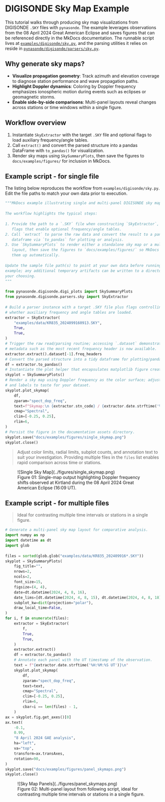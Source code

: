 # DIGISONDE Sky Map Example

This tutorial walks through producing sky map visualizations from DIGISONDE
`.SKY` files with `pynasonde`. The example leverages observations from the
08 April 2024 Great American Eclipse and saves figures that can be referenced
directly in the MkDocs documentation. The runnable script lives at
[`examples/digisonde/sky.py`](../../../examples/digisonde/sky.py), and the
parsing utilities it relies on reside in
[`pynasonde/digisonde/parsers/sky.py`](../../../pynasonde/digisonde/parsers/sky.py).

## Why generate sky maps?

- **Visualize propagation geometry**: Track azimuth and elevation coverage to
  diagnose station performance and wave propagation paths.
- **Highlight Doppler dynamics**: Coloring by Doppler frequency emphasizes
  ionospheric motion during events such as eclipses or geomagnetic storms.
- **Enable side-by-side comparisons**: Multi-panel layouts reveal changes
  across stations or time windows within a single figure.

## Workflow overview

1. Instantiate `SkyExtractor` with the target `.SKY` file and optional flags to
   load auxiliary frequency/angle tables.
2. Call `extract()` and convert the parsed structure into a pandas DataFrame
   with `to_pandas()` for visualization.
3. Render sky maps using `SkySummaryPlots`, then save the figures to
   `docs/examples/figures/` for inclusion in MkDocs.

## Example script - for single file

The listing below reproduces the workflow from `examples/digisonde/sky.py`.
Edit the file paths to match your own data prior to execution.

```python
"""MkDocs example illustrating single and multi-panel DIGISONDE sky maps.

The workflow highlights the typical steps:

1. Provide the path to a `.SKY` file when constructing `SkyExtractor`, plus
   flags that enable optional frequency/angle tables.
2. Call `extract` to parse the raw data and convert the result to a pandas
   dataframe via `to_pandas` for plotting or analysis.
3. Use `SkySummaryPlots` to render either a standalone sky map or a multi-panel
   layout, then save the figures to `docs/examples/figures/` so MkDocs can pick
   them up automatically.

Update the sample file path(s) to point at your own data before running the
example; any additional temporary artifacts can be written to a directory of
your choosing.
"""

from pynasonde.digisonde.digi_plots import SkySummaryPlots
from pynasonde.digisonde.parsers.sky import SkyExtractor

# Build a parser instance with a target .SKY file plus flags controlling
# whether auxiliary frequency and angle tables are loaded.
extractor = SkyExtractor(
    "examples/data/KR835_2024099160913.SKY",
    True,
    True,
)
# Trigger the raw read/parsing routine; accessing `.dataset` demonstrates that
# metadata such as the most recent frequency header is now available.
extractor.extract().dataset[-1].freq_headers
# Convert the parsed structure into a tidy dataframe for plotting/pandas work.
df = extractor.to_pandas()
# Instantiate the plot helper that encapsulates matplotlib figure creation.
skyplot = SkySummaryPlots()
# Render a sky map using Doppler frequency as the color surface; adjust limits
# and labels to taste for your dataset.
skyplot.plot_skymap(
    df,
    zparam="spect_dop_freq",
    text=f"Skymap:\n {extractor.stn_code} / {extractor.date.strftime('%H:%M:%S UT, %d %b %Y')}",
    cmap="Spectral",
    clim=[-0.25, 0.25],
    rlim=6,
)
# Persist the figure in the documentation assets directory.
skyplot.save("docs/examples/figures/single_skymap.png")
skyplot.close()
```

> Adjust color limits, radial limits, subplot counts, and annotation text to suit
your investigation. Providing multiple files in the `files` list enables rapid
comparison across time or stations.

<figure markdown>
![Single Sky Map](../figures/single_skymap.png)
<figcaption>Figure 01: Single-map output highlighting Doppler frequency shifts observed at Kirtland during the 08 April 2024 Great American Eclipse (16:09 UT).</figcaption>
</figure>

## Example script - for multiple files
> Ideal for contrasting multiple time intervals or stations in a single figure.
```python
# Generate a multi-panel sky map layout for comparative analysis.
import numpy as np
import datetime as dt
import glob

files = sorted(glob.glob("examples/data/KR835_202409916*.SKY"))
skyplot = SkySummaryPlots(
    fig_title="",
    nrows=2,
    ncols=2,
    font_size=15,
    figsize=(4, 4),
    date=dt.datetime(2024, 4, 8, 16),
    date_lims=[dt.datetime(2024, 4, 8, 15), dt.datetime(2024, 4, 8, 18)],
    subplot_kw=dict(projection="polar"),
    draw_local_time=False,
)
for i, f in enumerate(files):
    extractor = SkyExtractor(
        f,
        True,
        True,
    )
    extractor.extract()
    df = extractor.to_pandas()
    # Annotate each panel with the UT timestamp of the observation.
    text = f"{extractor.date.strftime('%H:%M:%S UT')}\n"
    skyplot.plot_skymap(
        df,
        zparam="spect_dop_freq",
        text=text,
        cmap="Spectral",
        clim=[-0.25, 0.25],
        rlim=6,
        cbar=i == len(files) - 1,
    )
ax = skyplot.fig.get_axes()[0]
ax.text(
    -0.1,
    0.99,
    "8 April 2024 GAE analysis",
    ha="left",
    va="top",
    transform=ax.transAxes,
    rotation=90,
)
skyplot.save("docs/examples/figures/panel_skymaps.png")
skyplot.close()
```

<figure markdown>
![Sky Map Panels](../figures/panel_skymaps.png)
<figcaption>Figure 02: Multi-panel layout from following script, ideal for contrasting multiple time intervals or stations in a single figure.</figcaption>
</figure>
